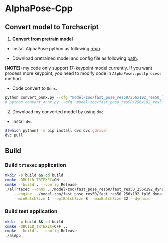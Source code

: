 # AlphaPose-Cpp

## Convert model to Torchscript

1. __Convert from pretrain model__

- Install AlphaPose python as following [repo](https://github.com/MVIG-SJTU/AlphaPose/blob/master/docs/INSTALL.md#code-installation).

- Download pretrained model and config file as following [path](https://github.com/MVIG-SJTU/AlphaPose/blob/master/docs/MODEL_ZOO.md).

__[NOTE]:__ my code only support 17-keypoint model currently. If you want process more keypoint, you need to modify code in `AlphaPose::postprocess` method.

- Code convert to `Onnx`.

```bash
python convert_onnx.py --cfg "model-zoo/fast_pose_res50/256x192_res50_lr1e-3_1x.yaml" --pth "model-zoo/fast_pose_res50/fast_res50_256x192.pth" --out model-zoo/fast_pose_res50/fast_res50_256x192_dynamic.onnx --dynamic
# python convert_onnx.py --cfg "model-zoo/fast_pose_res50/256x192_res50_lr1e-3_1x.yaml" --pth "model-zoo/fast_pose_res50/fast_res50_256x192.pth" --out model-zoo/fast_pose_res50/fast_res50_256x192.onnx
```

2. Download my converted model by using `dvc`

- Install `dvc`

```bash
$(which python) -m pip install dvc dvc[gdrive]
dvc pull
```

## Build

### Build `trtexec` application

```bash
mkdir -p build && cd build
cmake -DBUILD_TRTEXEC=ON ..
cmake --build . --config Release
./alTrtexec --onnx ../model-zoo/fast_pose_res50/fast_res50_256x192_dynamic.onnx \
    --engine ../model-zoo/fast_pose_res50/fast_res50_256x192_fp16_dynamic.engine \
    --minBatchSize 1 --optBatchSize 8 --maxBatchSize 32 --dynamic
```

### Build test application

```bash
mkdir -p build && cd build
cmake -DBUILD_TRTEXEC=OFF ..
cmake --build . --config Release
./alApp
```